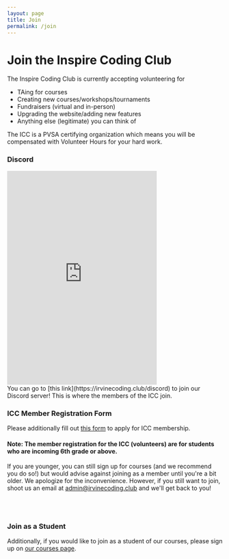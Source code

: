 ```yaml
---
layout: page
title: Join
permalink: /join
---
```


# Join the Inspire Coding Club

The Inspire Coding Club is currently accepting volunteering for 
 - TAing for courses
 - Creating new courses/workshops/tournaments
 - Fundraisers (virtual and in-person)
 - Upgrading the website/adding new features
 - Anything else (legitimate) you can think of

The ICC is a PVSA certifying organization which means you will be compensated with Volunteer Hours for your hard work. 

### Discord

<div class="large text-muted">
  <iframe src="https://discord.com/widget?id=800120401107746846&theme=dark" width="350" height="500" allowtransparency="true" frameborder="0" sandbox="allow-popups allow-popups-to-escape-sandbox allow-same-origin allow-scripts"></iframe>
</div>
You can go to [this link](https://irvinecoding.club/discord) to join our Discord server! This is where the members of the ICC join.

### ICC Member Registration Form
Please additionally fill out [this form](https://forms.gle/Ky4S6YLkkursGyZn6) to apply for ICC membership.

#### Note: The member registration for the ICC (volunteers) are for students who are incoming 6th grade or above.
If you are younger, you can still sign up for courses (and we recommend you do so!) but would advise against joining as a member until you're a bit older. We apologize for the inconvenience. However, if you still want to join, shoot us an email at <a href="mailto:admin@irvinecoding.club">admin@irvinecoding.club</a> and we'll get back to you!

<br />

<br />

### Join as a Student
Additionally, if you would like to join as a student of our courses, please sign up on <a href="{{ site.baseurl }}/courses">our courses page</a>.
